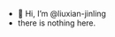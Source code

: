 - 👋 Hi, I’m @liuxian-jinling
- there is nothing here.

<!---
liuxian-jinling/liuxian-jinling is a ✨ special ✨ repository because its `README.md` (this file) appears on your GitHub profile.
You can click the Preview link to take a look at your changes.
--->
